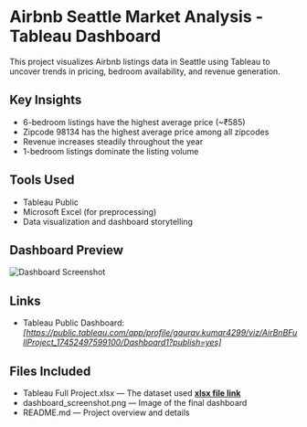 # Airbnb Seattle Market Analysis - Tableau Dashboard

This project visualizes Airbnb listings data in Seattle using Tableau to uncover trends in pricing, bedroom availability, and revenue generation.

##  Key Insights
- 6-bedroom listings have the highest average price (~₹585)
- Zipcode 98134 has the highest average price among all zipcodes
- Revenue increases steadily throughout the year
- 1-bedroom listings dominate the listing volume

##  Tools Used
- Tableau Public
- Microsoft Excel (for preprocessing)
- Data visualization and dashboard storytelling

##  Dashboard Preview
![Dashboard Screenshot](dashboard_screenshot.png)

##  Links
- Tableau Public Dashboard: *[https://public.tableau.com/app/profile/gaurav.kumar4299/viz/AirBnBFullProject_17452497599100/Dashboard1?publish=yes]*

##  Files Included
- Tableau Full Project.xlsx — The dataset used [**xlsx file link**](https://docs.google.com/spreadsheets/d/1yAyyTPu7s_RhFJdqGNxJKlbgCiG9QZ77/edit?usp=drive_link&ouid=109621035657044791862&rtpof=true&sd=true)
- dashboard_screenshot.png — Image of the final dashboard
- README.md — Project overview and details
